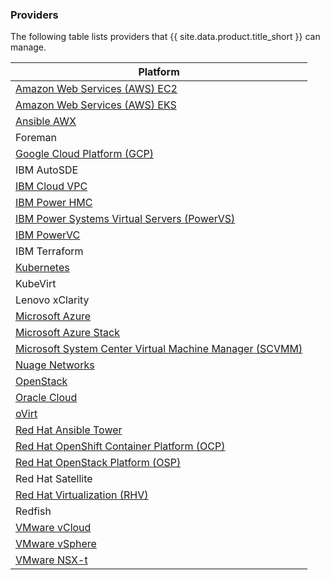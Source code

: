 ### Providers

The following table lists providers that {{ site.data.product.title_short }} can manage.

| Platform                                                                             |
| ------------------------------------------------------------------------------------ |
| [Amazon Web Services (AWS) EC2](#cloud-providers)                                    |
| [Amazon Web Services (AWS) EKS](#container-providers)                                |
| [Ansible AWX](#automation-providers)                                                 |
| Foreman                                                                              |
| [Google Cloud Platform (GCP)](#cloud-providers)                                      |
| IBM AutoSDE                                                                          |
| [IBM Cloud VPC](#cloud-providers)                                                    |
| [IBM Power HMC](#infrastructure-providers)                                           |
| [IBM Power Systems Virtual Servers (PowerVS)](#cloud-providers)                      |
| [IBM PowerVC](#cloud-providers)                                                      |
| IBM Terraform                                                                        |
| [Kubernetes](#container-providers)                                                   |
| KubeVirt                                                                             |
| Lenovo xClarity                                                                      |
| [Microsoft Azure](#cloud-providers)                                                  |
| [Microsoft Azure Stack](#cloud-providers)                                            |
| [Microsoft System Center Virtual Machine Manager (SCVMM)](#infrastructure-providers) |
| [Nuage Networks](#network-providers)                                                 |
| [OpenStack](#cloud-providers)                                                        |
| [Oracle Cloud](#cloud-providers)                                                     |
| [oVirt](#infrastructure-providers)                                                   |
| [Red Hat Ansible Tower](#automation-providers)                                       |
| [Red Hat OpenShift Container Platform (OCP)](#container-providers)                   |
| [Red Hat OpenStack Platform (OSP)](#cloud-providers)                                 |
| Red Hat Satellite                                                                    |
| [Red Hat Virtualization (RHV)](#infrastructure-providers)                            |
| Redfish                                                                              |
| [VMware vCloud](#cloud-providers)                                                    |
| [VMware vSphere](#infrastructure-providers)                                          |
| [VMware NSX-t](#network-providers)                                                   |
